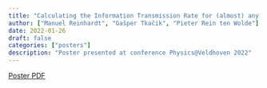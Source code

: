 ```yaml
---
title: "Calculating the Information Transmission Rate for (almost) any System"
author: ["Manuel Reinhardt", "Gašper Tkačik", "Pieter Rein ten Wolde"]
date: 2022-01-26
draft: false
categories: ["posters"]
description: "Poster presented at conference Physics@Veldhoven 2022"
---
```


[Poster PDF](/reinhardt_poster_2022.pdf)